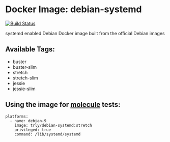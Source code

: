 # Docker Image: debian-systemd
[![Build Status](https://travis-ci.org/trly/debian-systemd.svg?branch=master)](https://travis-ci.org/trly/debian-systemd)

systemd enabled Debian Docker image built from the official Debian images

## Available Tags:
* buster
* buster-slim
* stretch
* stretch-slim
* jessie
* jessie-slim

## Using the image for [molecule](https://molecule.readthedocs.io/en/latest/) tests:

```
platforms:
  - name: debian-9
    image: trly/debian-systemd:stretch
    privileged: true
    command: /lib/systemd/systemd
```
